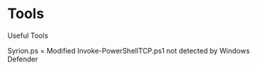 # Tools
Useful Tools

Syrion.ps = Modified Invoke-PowerShellTCP.ps1 not detected by Windows Defender
